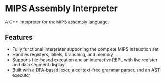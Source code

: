 # MIPS Assembly Interpreter

A C++ interpreter for the MIPS assembly language.

## Features
- Fully functional interpreter supporting the complete MIPS instruction set
- Handles registers, labels, branching, and memory
- Supports file-based execution and an interactive REPL with live register and data segment display
- Built with a DFA-based lexer, a context-free grammar parser, and an AST executor
